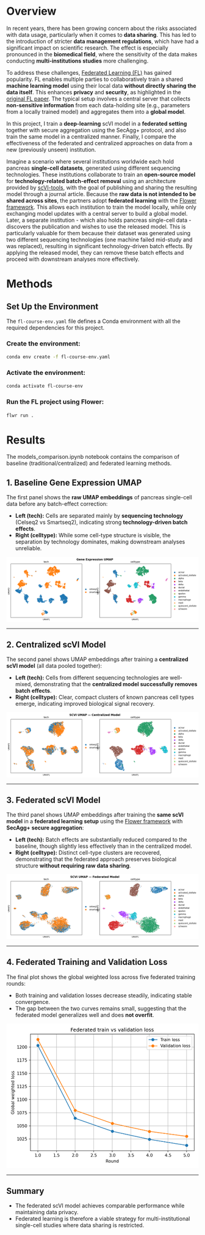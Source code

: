 
# Overview

In recent years, there has been growing concern about the risks associated with data usage, particularly when it comes to **data sharing**. This has led to the introduction of stricter **data management regulations**, which have had a significant impact on scientific research. The effect is especially pronounced in the **biomedical field**, where the sensitivity of the data makes conducting **multi-institutions studies** more challenging.

To address these challenges, [Federated Learning (FL)](https://en.wikipedia.org/wiki/Federated_learning) has gained popularity. FL enables multiple parties to collaboratively train a shared **machine learning model** using their local data **without directly sharing the data itself**. This enhances **privacy** and **security**, as highlighted in the [original FL paper](https://arxiv.org/pdf/1602.05629). The typical setup involves a central server that collects **non-sensitive information** from each data-holding site (e.g., parameters from a locally trained model) and aggregates them into a **global model**.

In this project, I train a **deep-learning** scVI model in a **federated setting** together with secure aggregation using the SecAgg+ protocol, and also train the same model in a centralized manner. Finally, I compare the effectiveness of the federated and centralized approaches on data from a new (previously unseen) institution.

Imagine a scenario where several institutions worldwide each hold pancreas **single-cell datasets**, generated using different sequencing technologies. These institutions collaborate to train an **open-source model** for **technology-related batch-effect removal** using an architecture provided by [scVI-tools](https://scvi-tools.org/), with the goal of publishing and sharing the resulting model through a journal article. Because the **raw data is not intended to be shared across sites**, the partners adopt **federated learning** with the [Flower framework](https://flower.ai/). This allows each institution to train the model locally, while only exchanging model updates with a central server to build a global model. Later, a separate institution - which also holds pancreas single-cell data - discovers the publication and wishes to use the released model. This is particularly valuable for them because their dataset was generated using two different sequencing technologies (one machine failed mid-study and was replaced), resulting in significant technology-driven batch effects. By applying the released model, they can remove these batch effects and proceed with downstream analyses more effectively.


# Methods


## Set Up the Environment

The `fl-course-env.yaml` file defines a Conda environment with all the required dependencies for this project.

### Create the environment:
```bash
conda env create -f fl-course-env.yaml
```

### Activate the environment:
```bash
conda activate fl-course-env
```

### Run the FL project using Flower:
```bash
flwr run .
```

# Results

The models_comparison.ipynb notebook contains the comparison of baseline (traditional/centralized) and federated learning methods.

## 1. Baseline Gene Expression UMAP
The first panel shows the **raw UMAP embeddings** of pancreas single-cell data before any batch-effect correction:

- **Left (tech):** Cells are separated mainly by **sequencing technology** (Celseq2 vs Smartseq2), indicating strong **technology-driven batch effects**.
- **Right (celltype):** While some cell-type structure is visible, the separation by technology dominates, making downstream analyses unreliable.

![Gene Expression UMAP](Gene_Expression_UMAP.png)

---

## 2. Centralized scVI Model
The second panel shows UMAP embeddings after training a **centralized scVI model** (all data pooled together):

- **Left (tech):** Cells from different sequencing technologies are well-mixed, demonstrating that the **centralized model successfully removes batch effects**.
- **Right (celltype):** Clear, compact clusters of known pancreas cell types emerge, indicating improved biological signal recovery.

![SCVI UMAP Centralized Model](SCVI_UMAP_Centralized_Model.png)

---

## 3. Federated scVI Model
The third panel shows UMAP embeddings after training the **same scVI model** in a **federated learning setup** using the [Flower framework](https://flower.ai/) with **SecAgg+ secure aggregation**:

- **Left (tech):** Batch effects are substantially reduced compared to the baseline, though slightly less effectively than in the centralized model.
- **Right (celltype):** Distinct cell-type clusters are recovered, demonstrating that the federated approach preserves biological structure **without requiring raw data sharing**.

![SCVI UMAP Federated Model](SCVI_UMAP_Federated_Model.png)

---

## 4. Federated Training and Validation Loss
The final plot shows the global weighted loss across five federated training rounds:

- Both training and validation losses decrease steadily, indicating stable convergence.
- The gap between the two curves remains small, suggesting that the federated model generalizes well and does **not overfit**.

![Loss Plot](loss_plot.png)

---

## Summary
- The federated scVI model achieves comparable performance while maintaining data privacy.
- Federated learning is therefore a viable strategy for multi-institutional single-cell studies where data sharing is restricted.
